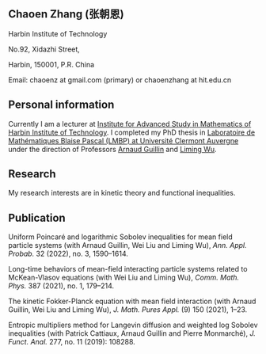 ## Chaoen Zhang (张朝恩)


Harbin Institute of Technology

No.92, Xidazhi Street, 

Harbin, 150001, P.R. China

Email:  chaoenz at gmail.com (primary)
   or  chaoenzhang at hit.edu.cn 



## Personal information

Currently I am a lecturer at [Institute for Advanced Study in Mathematics of Harbin Institute of Technology](http://im.hit.edu.cn/). I completed my PhD thesis in [Laboratoire de Mathématiques Blaise Pascal (LMBP) at Université Clermont Auvergne](https://lmbp.uca.fr/) under the direction of Professors [Arnaud Guillin](https://lmbp.uca.fr/~guillin/) and [Liming Wu](https://lmbp.uca.fr/~wuliming/).  



## Research

My research interests are in kinetic theory and functional inequalities.  



## Publication

Uniform Poincaré and logarithmic Sobolev inequalities for mean field particle systems (with Arnaud Guillin, Wei Liu and Liming Wu), *Ann. Appl. Probab.* 32 (2022), no. 3, 1590–1614.

Long-time behaviors of mean-field interacting particle systems related to McKean-Vlasov equations (with Wei Liu and Liming Wu), *Comm. Math. Phys.* 387 (2021), no. 1, 179–214.

The kinetic Fokker-Planck equation with mean field interaction (with Arnaud Guillin, Wei Liu and Liming Wu),  *J. Math. Pures Appl.* (9) 150 (2021), 1–23.

Entropic multipliers method for Langevin diffusion and weighted log Sobolev inequalities (with Patrick Cattiaux, Arnaud Guillin and Pierre Monmarché), *J. Funct. Anal.* 277, no. 11 (2019): 108288.
